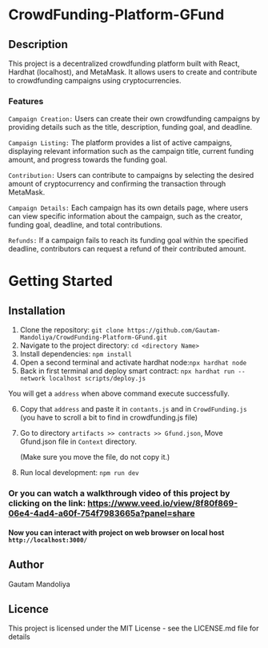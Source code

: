 # CrowdFunding-Platform-GFund

## Description
This project is a decentralized crowdfunding platform built with React, Hardhat (localhost), and MetaMask. 
It allows users to create and contribute to crowdfunding campaigns using cryptocurrencies.

### Features
`Campaign Creation:` Users can create their own crowdfunding campaigns by providing details such as the title, description, funding goal, and deadline.

`Campaign Listing:` The platform provides a list of active campaigns, displaying relevant information such as the campaign title, current funding amount, and progress towards the funding goal.

`Contribution:` Users can contribute to campaigns by selecting the desired amount of cryptocurrency and confirming the transaction through MetaMask.

`Campaign Details:` Each campaign has its own details page, where users can view specific information about the campaign, such as the creator, funding goal, deadline, and total contributions.

`Refunds:` If a campaign fails to reach its funding goal within the specified deadline, contributors can request a refund of their contributed amount.

# Getting Started
   ## Installation
  1. Clone the repository: `git clone https://github.com/Gautam-Mandoliya/CrowdFunding-Platform-GFund.git`
  2. Navigate to the project directory: `cd <directory Name>`
  3. Install dependencies: `npm install`
  4. Open a second terminal and activate hardhat node:` npx hardhat node `
  5. Back in first terminal and deploy smart contract: `npx hardhat run --network localhost scripts/deploy.js`
      
   You will get a `address` when above command execute successfully.
   
  6. Copy that `address` and paste it in `contants.js` and in `CrowdFunding.js` (you have to scroll a bit to find in crowdfunding.js file)
  7. Go to directory `artifacts >> contracts >> Gfund.json`, Move Gfund.json file in `Context` directory.
     
     (Make sure you move the file, do not copy it.)

  8. Run local development: ` npm run dev `

### Or you can watch a walkthrough video of this project by clicking on the link: https://www.veed.io/view/8f80f869-06e4-4ad4-a60f-754f7983665a?panel=share
   
 #### Now you can interact with project on web browser on local host `http://localhost:3000/`

 ## Author
 Gautam Mandoliya

 ## Licence

This project is licensed under the MIT License - see the LICENSE.md file for details

   
     

